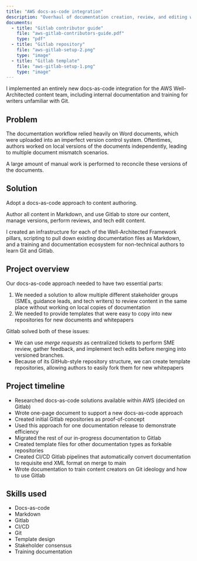 ```yaml
---
title: "AWS docs-as-code integration"
description: "Overhaul of documentation creation, review, and editing workflow"
documents:
  - title: "Gitlab contributor guide"
    file: "aws-gitlab-contributors-guide.pdf"
    type: "pdf"
  - title: "Gitlab repository"
    file: "aws-gitlab-setup-2.png"
    type: "image"
  - title: "Gitlab template"
    file: "aws-gitlab-setup-1.png"
    type: "image"
---
```


I implemented an entirely new docs-as-code integration for the AWS Well-Architected content team, including internal documentation and training for writers unfamiliar with Git.

## Problem

The documentation workflow relied heavily on Word documents, which were uploaded into an imperfect version control system. Oftentimes, authors worked on local versions of the documents independently, leading to multiple document mismatch scenarios. 

A large amount of manual work is performed to reconcile these versions of the documents.

## Solution

Adopt a docs-as-code approach to content authoring. 

Author all content in Markdown, and use Gitlab to store our content, manage versions, perform reviews, and tech edit content. 

I created an infrastructure for each of the Well-Architected Framework pillars, scripting to pull down existing documentation files as Markdown, and a training and documentation ecosystem for non-technical authors to learn Git and Gitlab. 

## Project overview

Our docs-as-code approach needed to have two essential parts:

1. We needed a solution to allow multiple different stakeholder groups (SMEs, guidance leads, and tech writers) to review content in the same place without working on local copies of documentation
2. We needed to provide templates that were easy to copy into new repositories for new documents and whitepapers

Gitlab solved both of these issues: 

* We can use _merge requests_ as centralized tickets to perform SME review, gather feedback, and implement tech edits before merging into versioned branches. 
* Because of its GitHub-style repository structure, we can create template repositories, allowing authors to easily fork them for new whitepapers

## Project timeline

- Researched docs-as-code solutions available within AWS (decided on Gitlab)
- Wrote one-page document to support a new docs-as-code approach
- Created initial Gitlab repositories as proof-of-concept
- Used this approach for one documentation release to demonstrate efficiency
- Migrated the rest of our in-progress documentation to Gitlab
- Created template files for other documentation types as forkable repositories
- Created CI/CD Gitlab pipelines that automatically convert documentation to requisite end XML format on merge to main
- Wrote documentation to train content creators on Git ideology and how to use Gitlab

## Skills used

- Docs-as-code
- Markdown
- Gitlab
- CI/CD
- Git
- Template design
- Stakeholder consensus
- Training documentation
